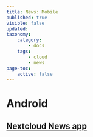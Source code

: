 ```yaml
---
title: News: Mobile
published: true
visible: false
updated:
taxonomy:
    category:
        - docs
    tags:
        - cloud
        - news
page-toc:
    active: false
---
```


# Android
## [Nextcloud News app](android/nc_news)
